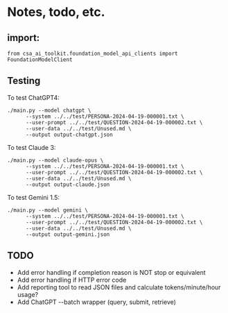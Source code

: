 # Notes, todo, etc.

## import:

```
from csa_ai_toolkit.foundation_model_api_clients import FoundationModelClient
```

## Testing

To test ChatGPT4:

```
./main.py --model chatgpt \
	  --system ../../test/PERSONA-2024-04-19-000001.txt \
	  --user-prompt ../../test/QUESTION-2024-04-19-000002.txt \
	  --user-data ../../test/Unused.md \
	  --output output-chatgpt.json 
```

To test Claude 3:

```
./main.py --model claude-opus \
	  --system ../../test/PERSONA-2024-04-19-000001.txt \
	  --user-prompt ../../test/QUESTION-2024-04-19-000002.txt \
	  --user-data ../../test/Unused.md \
	  --output output-claude.json 
```

To test Gemini 1.5:

```
./main.py --model gemini \
	  --system ../../test/PERSONA-2024-04-19-000001.txt \
	  --user-prompt ../../test/QUESTION-2024-04-19-000002.txt \
	  --user-data ../../test/Unused.md \
	  --output output-gemini.json 
```

## TODO

* Add error handling if completion reason is NOT stop or equivalent
* Add error handling if HTTP error code
* Add reporting tool to read JSON files and calculate tokens/minute/hour usage?
* Add ChatGPT --batch wrapper (query, submit, retrieve)
